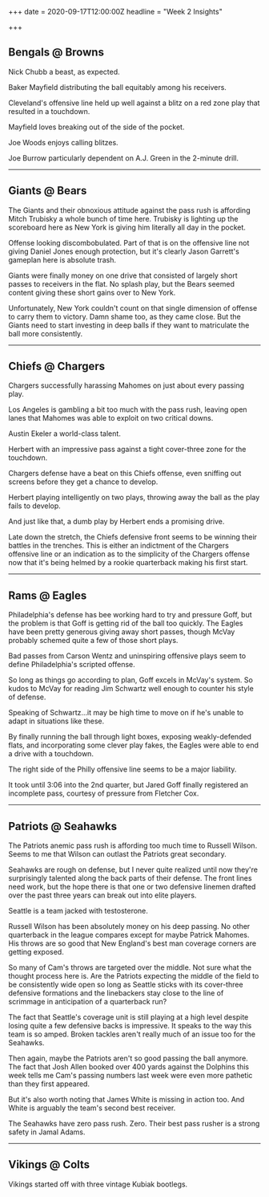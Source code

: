 +++
date = 2020-09-17T12:00:00Z
headline = "Week 2 Insights"

+++
## Bengals @ Browns

Nick Chubb a beast, as expected.

Baker Mayfield distributing the ball equitably among his receivers.

Cleveland's offensive line held up well against a blitz on a red zone play that resulted in a touchdown.

Mayfield loves breaking out of the side of the pocket.

Joe Woods enjoys calling blitzes.

Joe Burrow particularly dependent on A.J. Green in the 2-minute drill.

***

## Giants @ Bears

The Giants and their obnoxious attitude against the pass rush is affording Mitch Trubisky a whole bunch of time here. Trubisky is lighting up the scoreboard here as New York is giving him literally all day in the pocket.

Offense looking discombobulated. Part of that is on the offensive line not giving Daniel Jones enough protection, but it's clearly Jason Garrett's gameplan here is absolute trash.

Giants were finally money on one drive that consisted of largely short passes to receivers in the flat. No splash play, but the Bears seemed content giving these short gains over to New York.

Unfortunately, New York couldn't count on that single dimension of offense to carry them to victory. Damn shame too, as they came close. But the Giants need to start investing in deep balls if they want to matriculate the ball more consistently.

***

## Chiefs @ Chargers

Chargers successfully harassing Mahomes on just about every passing play.

Los Angeles is gambling a bit too much with the pass rush, leaving open lanes that Mahomes was able to exploit on two critical downs.

Austin Ekeler a world-class talent.

Herbert with an impressive pass against a tight cover-three zone for the touchdown.

Chargers defense have a beat on this Chiefs offense, even sniffing out screens before they get a chance to develop.

Herbert playing intelligently on two plays, throwing away the ball as the play fails to develop.

And just like that, a dumb play by Herbert ends a promising drive.

Late down the stretch, the Chiefs defensive front seems to be winning their battles in the trenches. This is either an indictment of the Chargers offensive line or an indication as to the simplicity of the Chargers offense now that it's being helmed by a rookie quarterback making his first start.

***

## Rams @ Eagles

Philadelphia's defense has bee working hard to try and pressure Goff, but the problem is that Goff is getting rid of the ball too quickly. The Eagles have been pretty generous giving away short passes, though McVay probably schemed quite a few of those short plays.

Bad passes from Carson Wentz and uninspiring offensive plays seem to define Philadelphia's scripted offense.

So long as things go according to plan, Goff excels in McVay's system. So kudos to McVay for reading Jim Schwartz well enough to counter his style of defense.

Speaking of Schwartz...it may be high time to move on if he's unable to adapt in situations like these.

By finally running the ball through light boxes, exposing weakly-defended flats, and incorporating some clever play fakes, the Eagles were able to end a drive with a touchdown.

The right side of the Philly offensive line seems to be a major liability.

It took until 3:06 into the 2nd quarter, but Jared Goff finally registered an incomplete pass, courtesy of pressure from Fletcher Cox.

***

## Patriots @ Seahawks

The Patriots anemic pass rush is affording too much time to Russell Wilson. Seems to me that Wilson can outlast the Patriots great secondary.

Seahawks are rough on defense, but I never quite realized until now they're surprisingly talented along the back parts of their defense. The front lines need work, but the hope there is that one or two defensive linemen drafted over the past three years can break out into elite players.

Seattle is a team jacked with testosterone.

Russell Wilson has been absolutely money on his deep passing. No other quarterback in the league compares except for maybe Patrick Mahomes. His throws are so good that New England's best man coverage corners are getting exposed.

So many of Cam's throws are targeted over the middle. Not sure what the thought process here is. Are the Patriots expecting the middle of the field to be consistently wide open so long as Seattle sticks with its cover-three defensive formations and the linebackers stay close to the line of scrimmage in anticipation of a quarterback run?

The fact that Seattle's coverage unit is still playing at a high level despite losing quite a few defensive backs is impressive. It speaks to the way this team is so amped. Broken tackles aren't really much of an issue too for the Seahawks.

Then again, maybe the Patriots aren't so good passing the ball anymore. The fact that Josh Allen booked over 400 yards against the Dolphins this week tells me Cam's passing numbers last week were even more pathetic than they first appeared.

But it's also worth noting that James White is missing in action too. And White is arguably the team's second best receiver.

The Seahawks have zero pass rush. Zero. Their best pass rusher is a strong safety in Jamal Adams.

***

## Vikings @ Colts

Vikings started off with three vintage Kubiak bootlegs.